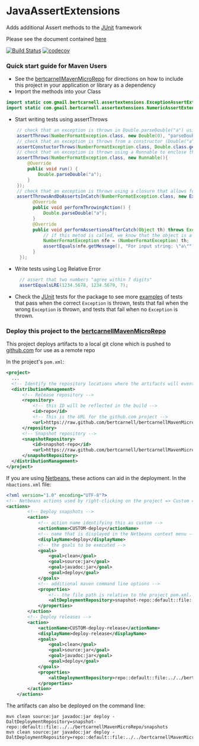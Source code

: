 JavaAssertExtensions
====================

Adds additional Assert methods to the [JUnit](http://junit.org/) framework

Please see the document contained [here]( http://bertcarnell.github.io/JavaAssertExtensions)

[![Build Status](https://www.travis-ci.org/bertcarnell/JavaAssertExtensions.svg?branch=master)](https://www.travis-ci.org/bertcarnell/JavaAssertExtensions)
[![codecov](https://codecov.io/gh/bertcarnell/JavaAssertExtensions/branch/master/graph/badge.svg)](https://codecov.io/gh/bertcarnell/JavaAssertExtensions)

### Quick start guide for Maven Users
- See the [bertcarnellMavenMicroRepo](https://github.com/bertcarnell/bertcarnellMavenMicroRepo) for directions on how to include this project in your application or library as a dependency
- Import the methods into your Class

```java
import static com.gmail.bertcarnell.assertextensions.ExceptionAssertExtensions.*;
import static com.gmail.bertcarnell.assertextensions.NumericAssertExtensions.*;
```

- Start writing tests using assertThrows

```java
    // check that an exception is thrown in Double.parseDouble("a") using reflection
    assertThrows(NumberFormatException.class, new Double(0), "parseDouble", "a");
    // check that an exception is thrown from a constructor (Double("a")) using reflection
    assertConstuctorThrows(NumberFormatException.class, Double.class.getConstructor(String.class), "a");
    // check that an exception is thrown using a Runnable to enclose the method call
    assertThrows(NumberFormatException.class, new Runnable(){
        @Override
        public void run() {
            Double.parseDouble("a");
        }
    });
    // check that an exception is thrown using a closure that allows for additional checks in the Catch
    assertThrowsAndDoAssertsInCatch(NumberFormatException.class, new ExceptionAssertionsPerformer(){
          @Override
          public void performThrowingAction() {
              Double.parseDouble("a");
          }
          @Override
          public void performAssertionsAfterCatch(Object th) throws Exception {
              // if this metod is called, we know that the object is a NumberFormatException or assignable from NumberFormatException
              NumberFormatException nfe = (NumberFormatException) th;
              assertEquals(nfe.getMessage(), "For input string: \"a\"");
          }
     });
```
- Write tests using Log Relative Error

```java
     // assert that two numbers "agree within 7 digits"
     assertEqualsLRE(1234.5678, 1234.5679, 7);
```

- Check the [JUnit](http://junit.org/) tests for the package to see more [examples](https://github.com/bertcarnell/JavaAssertExtensions/tree/master/AssertExtensions/src/test/java/com/gmail/bertcarnell/assertextensions) of tests that pass when the correct <code>Exception</code> is thrown, tests that fail when the wrong <code>Exception</code> is thrown, and tests that fail when no <code>Exception</code> is thrown.

### Deploy this project to the [bertcarnellMavenMicroRepo](https://github.com/bertcarnell/bertcarnellMavenMicroRepo)

This project deploys artifacts to a local git clone which is pushed to [github.com](https://github.com) for use as a remote repo

In the project's <code>pom.xml</code>:

```xml
<project>
  ...
  <!-- Identify the repository locations where the artifacts will eventually reside -->
  <distributionManagement>
      <!-- Release repository -->
      <repository>
          <!-- this ID will be reflected in the build -->
          <id>repo</id>
          <!-- This is the URL for the github.com project --> 
          <url>https://raw.github.com/bertcarnell/bertcarnellMavenMicroRepo/master/releases</url>
      </repository>
      <!-- Snapshot repository -->
      <snapshotRepository>
          <id>snapshot-repo</id>
          <url>https://raw.github.com/bertcarnell/bertcarnellMavenMicroRepo/master/snapshots</url>
      </snapshotRepository>
  </distributionManagement>
</project>
```

If you are using [Netbeans](https://netbeans.org/), these actions can aid in the deployment.  In the <code>nbactions.xml</code> file:

```xml
<?xml version="1.0" encoding="UTF-8"?>
<!-- Netbeans actions used by right-clicking on the project => Custom => deploy -->
<actions>
        <!-- Deploy snapshots -->
        <action>
            <!-- action name identifying this as custom -->
            <actionName>CUSTOM-deploy</actionName>
            <!-- name that is displayed in the Netbeans context menu -->
            <displayName>deploy</displayName>
            <!-- the goals to be executed -->
            <goals>
                <goal>clean</goal>
                <goal>source:jar</goal>
                <goal>javadoc:jar</goal>
                <goal>deploy</goal>
            </goals>
            <!-- additional maven command line options -->
            <properties>
                <!-- the file path is relative to the project pom.xml.  An absolute path can also be used -->
                <altDeploymentRepository>snapshot-repo::default::file:../../bertcarnellMavenMicroRepo/snapshots</altDeploymentRepository>
            </properties>
        </action>
        <!-- Deploy releases -->
        <action>
            <actionName>CUSTOM-deploy-release</actionName>
            <displayName>deploy-release</displayName>
            <goals>
                <goal>clean</goal>
                <goal>source:jar</goal>
                <goal>javadoc:jar</goal>
                <goal>deploy</goal>
            </goals>
            <properties>
                <altDeploymentRepository>repo::default::file:../../bertcarnellMavenMicroRepo/releases</altDeploymentRepository>
            </properties>
        </action>
    </actions>
```

The artifacts can also be deployed on the command line:

```
mvn clean source:jar javadoc:jar deploy -DaltDeploymentRepository=snapshot-repo::default::file:../../bertcarnellMavenMicroRepo/snapshots
mvn clean source:jar javadoc:jar deploy -DaltDeploymentRepository=repo::default::file:../../bertcarnellMavenMicroRepo/releases
```
